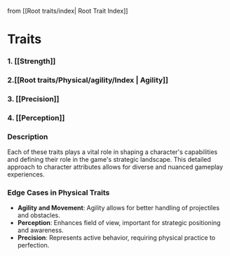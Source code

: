 from [[Root traits/index| Root Trait Index]]
# Traits

### 1. [[Strength]]
### 2.[[Root traits/Physical/agility/Index | Agility]]
### 3. [[Precision]]
### 4. [[Perception]]

### Description
Each of these traits plays a vital role in shaping a character's capabilities and defining their role in the game's strategic landscape. This detailed approach to character attributes allows for diverse and nuanced gameplay experiences.

### Edge Cases in Physical Traits
- **Agility and Movement**: Agility allows for better handling of projectiles and obstacles.
- **Perception**: Enhances field of view, important for strategic positioning and awareness.
- **Precision**: Represents active behavior, requiring physical practice to perfection.

